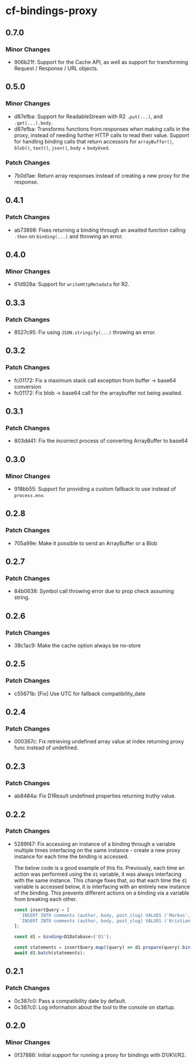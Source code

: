 # cf-bindings-proxy

## 0.7.0

### Minor Changes

- 906b21f: Support for the Cache API, as well as support for transforming Request / Response / URL objects.

## 0.5.0

### Minor Changes

- d87efba: Support for ReadableStream with R2 `.put(...)`, and `.get(...).body`.
- d87efba: Transforms functions from responses when making calls in the proxy, instead of needing further HTTP calls to read their value. Support for handling binding calls that return accessors for `arrayBuffer()`, `blob()`, `text()`, `json()`, `body` + `bodyUsed`.

### Patch Changes

- 7b0d1ae: Return array responses instead of creating a new proxy for the response.

## 0.4.1

### Patch Changes

- ab73898: Fixes returning a binding through an awaited function calling `.then` on `binding(...)` and throwing an error.

## 0.4.0

### Minor Changes

- 61d928a: Support for `writeHttpMetadata` for R2.

## 0.3.3

### Patch Changes

- 8527c95: Fix using `JSON.stringify(...)` throwing an error.

## 0.3.2

### Patch Changes

- fc01172: Fix a maximum stack call exception from buffer -> base64 conversion
- fc01172: Fix blob -> base64 call for the arraybuffer not being awaited.

## 0.3.1

### Patch Changes

- 803dd41: Fix the incorrect process of converting ArrayBuffer to base64

## 0.3.0

### Minor Changes

- 918bb55: Support for providing a custom fallback to use instead of `process.env`.

## 0.2.8

### Patch Changes

- 705a99e: Make it possible to send an ArrayBuffer or a Blob

## 0.2.7

### Patch Changes

- 84b0638: Symbol call throwing error due to prop check assuming string.

## 0.2.6

### Patch Changes

- 38c1ac9: Make the cache option always be no-store

## 0.2.5

### Patch Changes

- c55671b: [Fix] Use UTC for fallback compatibility_date

## 0.2.4

### Patch Changes

- 000367c: Fix retrieving undefined array value at index returning proxy func instead of undefined.

## 0.2.3

### Patch Changes

- ab8484a: Fix D1Result undefined properties returning truthy value.

## 0.2.2

### Patch Changes

- 5289f47: Fix accessing an instance of a binding through a variable multiple times interfacing on the same instance - create a new proxy instance for each time the binding is accessed.

  The below code is a good example of this fix. Previously, each time an action was performed using the `d1` variable, it was always interfacing with the same instance. This change fixes that, so that each time the `d1` variable is accessed below, it is interfacing with an entirely new instance of the binding. This prevents different actions on a binding via a variable from breaking each other.

  ```ts
  const insertQuery = [
  	`INSERT INTO comments (author, body, post_slug) VALUES ('Markus', 'Hello there!', ?);`,
  	`INSERT INTO comments (author, body, post_slug) VALUES ('Kristian', 'Great post!', ?);`,
  ];

  const d1 = binding<D1Database>('D1');

  const statements = insertQuery.map((query) => d1.prepare(query).bind('hello-world'));
  await d1.batch(statements);
  ```

## 0.2.1

### Patch Changes

- 0c387c0: Pass a compatibility date by default.
- 0c387c0: Log information about the tool to the console on startup.

## 0.2.0

### Minor Changes

- 0f37886: Initial support for running a proxy for bindings with D1/KV/R2.
